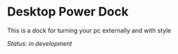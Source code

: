 # Desktop Power Dock
This is a dock for turning your pc externally and with style

*Status: in development*
